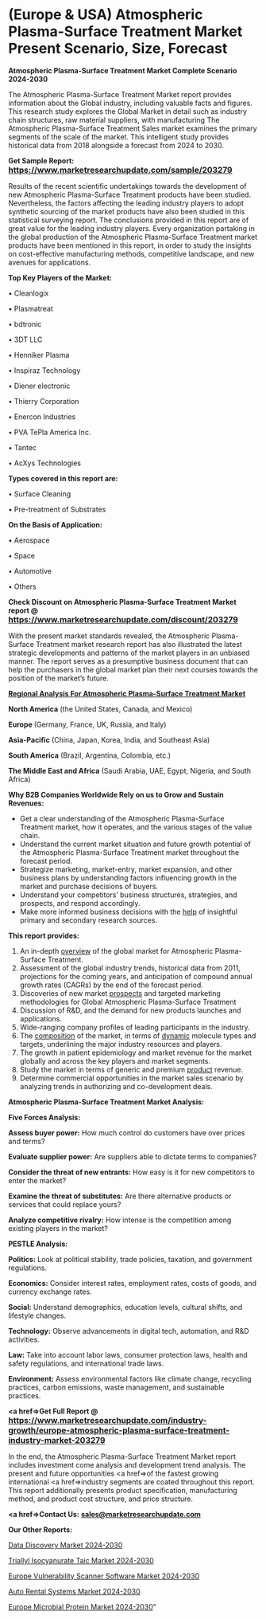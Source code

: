 # (Europe & USA) Atmospheric Plasma-Surface Treatment Market Present Scenario, Size, Forecast

<strong>Atmospheric Plasma-Surface Treatment Market Complete Scenario 2024-2030</strong>

The Atmospheric Plasma-Surface Treatment Market report provides information about the Global industry, including valuable facts and figures. This research study explores the Global Market in detail such as industry chain structures, raw material suppliers, with manufacturing The Atmospheric Plasma-Surface Treatment Sales market examines the primary segments of the scale of the market. This intelligent study provides historical data from 2018 alongside a forecast from 2024 to 2030.

<strong>Get Sample Report: <a href=https://www.marketresearchupdate.com/sample/203279><font size=3 color=#0000ff>https://www.marketresearchupdate.com/sample/203279</font></a></strong>

Results of the recent scientific undertakings towards the development of new Atmospheric Plasma-Surface Treatment products have been studied. Nevertheless, the factors affecting the leading industry players to adopt synthetic sourcing of the market products have also been studied in this statistical surveying report. The conclusions provided in this report are of great value for the leading industry players. Every organization partaking in the global production of the Atmospheric Plasma-Surface Treatment market products have been mentioned in this report, in order to study the insights on cost-effective manufacturing methods, competitive landscape, and new avenues for applications.

<strong>Top Key Players of the Market:</strong>

• Cleanlogix

• Plasmatreat

• bdtronic

• 3DT LLC

• Henniker Plasma

• Inspiraz Technology

• Diener electronic

• Thierry Corporation

• Enercon Industries

• PVA TePla America Inc.

• Tantec

• AcXys Technologies

<strong>Types covered in this report are: </strong>

• Surface Cleaning

• Pre-treatment of Substrates

<strong>On the Basis of Application:</strong>

• Aerospace

• Space

• Automotive

• Others

<strong>Check Discount on Atmospheric Plasma-Surface Treatment Market report @ <a href=https://www.marketresearchupdate.com/discount/203279><font size=3 color=#0000ff>https://www.marketresearchupdate.com/discount/203279</font></a></strong>

With the present market standards revealed, the Atmospheric Plasma-Surface Treatment market research report has also illustrated the latest strategic developments and patterns of the market players in an unbiased manner. The report serves as a presumptive business document that can help the purchasers in the global market plan their next courses towards the position of the market’s future.

<strong><u><b>Regional Analysis For Atmospheric Plasma-Surface Treatment Market</b></u></strong>

<strong><b>North America</b></strong> (the United States, Canada, and Mexico)

<strong><b>Europe </b></strong>(Germany, France, UK, Russia, and Italy)

<strong><b>Asia-Pacific</b></strong> (China, Japan, Korea, India, and Southeast Asia)

<strong><b>South America</b></strong> (Brazil, Argentina, Colombia, etc.)

<strong><b>The Middle East and Africa</b></strong> (Saudi Arabia, UAE, Egypt, Nigeria, and South Africa)

<strong>Why B2B Companies Worldwide Rely on us to Grow and Sustain Revenues:</strong>
<ul>
  <li>Get a clear understanding of the Atmospheric Plasma-Surface Treatment market, how it operates, and the various stages of the value chain.</li>
  <li>Understand the current market situation and future growth potential of the Atmospheric Plasma-Surface Treatment market throughout the forecast period.</li>
  <li>Strategize marketing, market-entry, market expansion, and other business plans by understanding factors influencing growth in the market and purchase decisions of buyers.</li>
  <li>Understand your competitors’ business structures, strategies, and prospects, and respond accordingly.</li>
  <li>Make more informed business decisions with the <a href=ASDF991299>help</a> of insightful primary and secondary research sources.</li>
</ul>
<strong>This report provides:</strong>
<ol>
  <li>An in-depth <a href=>overview</a> of the global market for Atmospheric Plasma-Surface Treatment.</li>
  <li>Assessment of the global industry trends, historical data from 2011, projections for the coming years, and anticipation of compound annual growth rates (CAGRs) by the end of the forecast period.</li>
  <li>Discoveries of new market <a href=>prospects</a> and targeted marketing methodologies for Global Atmospheric Plasma-Surface Treatment</li>
  <li>Discussion of R&amp;D, and the demand for new products launches and applications.</li>
  <li>Wide-ranging company profiles of leading participants in the industry.</li>
  <li>The <a href=ASDF881288>composition</a> of the market, in terms of <a href=>dynamic</a> molecule types and targets, underlining the major industry resources and players.</li>
  <li>The growth in patient epidemiology and market revenue for the market globally and across the key players and market segments.</li>
  <li>Study the market in terms of generic and premium <a href=>product</a> revenue.</li>
  <li>Determine commercial opportunities in the market sales scenario by analyzing trends in authorizing and co-development deals.</li>
</ol>

<strong>Atmospheric Plasma-Surface Treatment Market Analysis:</strong>

<strong>Five Forces Analysis:</strong>

<strong>Assess buyer power:</strong> How much control do customers have over prices and terms?

<strong>Evaluate supplier power:</strong> Are suppliers able to dictate terms to companies?

<strong>Consider the threat of new entrants:</strong> How easy is it for new competitors to enter the market?

<strong>Examine the threat of substitutes:</strong> Are there alternative products or services that could replace yours?

<strong>Analyze competitive rivalry:</strong> How intense is the competition among existing players in the market?

<strong>PESTLE Analysis:</strong>

<strong>Politics:</strong> Look at political stability, trade policies, taxation, and government regulations.

<strong>Economics:</strong> Consider interest rates, employment rates, costs of goods, and currency exchange rates.

<strong>Social:</strong> Understand demographics, education levels, cultural shifts, and lifestyle changes.

<strong>Technology:</strong> Observe advancements in digital tech, automation, and R&D activities.

<strong>Law:</strong> Take into account labor laws, consumer protection laws, health and safety regulations, and international trade laws.

<strong>Environment:</strong> Assess environmental factors like climate change, recycling practices, carbon emissions, waste management, and sustainable practices.

<strong><a href=>Get Full Report</a> @ <a href=https://www.marketresearchupdate.com/industry-growth/europe-atmospheric-plasma-surface-treatment-industry-market-203279><font size=3 color=#0000ff>https://www.marketresearchupdate.com/industry-growth/europe-atmospheric-plasma-surface-treatment-industry-market-203279</font></a></strong>

In the end, the Atmospheric Plasma-Surface Treatment Market report includes investment come analysis and development trend analysis. The present and future opportunities <a href=>of</a> the fastest growing international <a href=>industry</a> segments are coated throughout this report. This report additionally presents product specification, manufacturing method, and product cost structure, and price structure.

<strong><a href=><strong>Contact Us:</strong></a></strong>
<strong>sales@marketresearchupdate.com</strong>

<strong>Our Other Reports:</strong>

<a href=https://www.linkedin.com/pulse/data-discovery-market-industry-analysis-segments>Data Discovery Market 2024-2030</a>

<a href=https://www.linkedin.com/pulse/triallyl-isocyanurate-taic-market-outlooks-2023>Triallyl Isocyanurate Taic Market 2024-2030</a>

<a href=https://www.linkedin.com/pulse/europe-vulnerability-scanner-software-market-1f>Europe Vulnerability Scanner Software Market 2024-2030</a>

<a href=https://www.linkedin.com/pulse/auto-rental-systems-market-2023-current-future-potential-jy1kf/>Auto Rental Systems Market 2024-2030</a>

<a href=https://www.linkedin.com/pulse/europe-microbial-protein-market-research-wivdf/>Europe Microbial Protein Market 2024-2030</a>"
